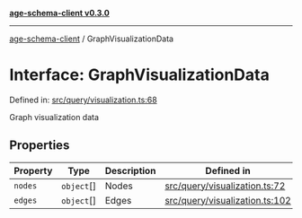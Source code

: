 [**age-schema-client v0.3.0**](../index.md)

***

[age-schema-client](../index.md) / GraphVisualizationData

# Interface: GraphVisualizationData

Defined in: [src/query/visualization.ts:68](https://github.com/standardbeagle/ageSchemaClient/blob/main/src/query/visualization.ts#L68)

Graph visualization data

## Properties

| Property | Type | Description | Defined in |
| ------ | ------ | ------ | ------ |
| <a id="nodes"></a> `nodes` | `object`[] | Nodes | [src/query/visualization.ts:72](https://github.com/standardbeagle/ageSchemaClient/blob/main/src/query/visualization.ts#L72) |
| <a id="edges"></a> `edges` | `object`[] | Edges | [src/query/visualization.ts:102](https://github.com/standardbeagle/ageSchemaClient/blob/main/src/query/visualization.ts#L102) |
